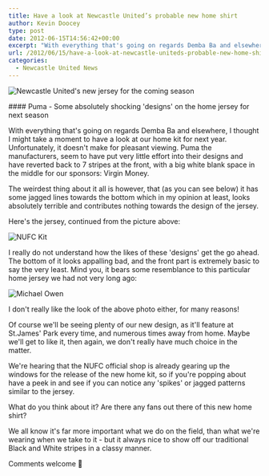 ```yaml
---
title: Have a look at Newcastle United’s probable new home shirt
author: Kevin Doocey
type: post
date: 2012-06-15T14:56:42+00:00
excerpt: "With everything that's going on regards Demba Ba and elsewhere, I thought I might take a moment to have a look at our home kit for next year. Unfortunately, it doesn't make for pleasant.."
url: /2012/06/15/have-a-look-at-newcastle-uniteds-probable-new-home-shirt/
categories:
  - Newcastle United News
---
```


![Newcastle United's new jersey for the coming season](https://www.tynetime.com/wp-content/uploads/2012/06/NewcastleHome-Jersey-2012-13.jpg "NewcastleHome-Jersey-2012-13")

#### Puma - Some absolutely shocking 'designs' on the home jersey for next season

With everything that's going on regards Demba Ba and elsewhere, I thought I might take a moment to have a look at our home kit for next year. Unfortunately, it doesn't make for pleasant viewing. Puma the manufacturers, seem to have put very little effort into their designs and have reverted back to 7 stripes at the front, with a big white blank space in the middle for our sponsors: Virgin Money.

The weirdest thing about it all is however, that (as you can see below) it has some jagged lines towards the bottom which in my opinion at least, looks absolutely terrible and contributes nothing towards the design of the jersey.

Here's the jersey, continued from the picture above:

![NUFC Kit](https://www.tynetime.com/wp-content/uploads/2012/06/Bottom-of-NUFC-Home-Jersey-300x270.jpg "Bottom-of-NUFC-Home-Jersey")

I really do not understand how the likes of these 'designs' get the go ahead. The bottom of it looks appalling bad, and the front part is extremely basic to say the very least. Mind you, it bears some resemblance to this particular home jersey we had not very long ago:

![Michael Owen](https://www.tynetime.com/wp-content/uploads/2012/06/Michael-Owen-NUFC.jpg "Michael-Owen-NUFC")

I don't really like the look of the above photo either, for many reasons!

Of course we'll be seeing plenty of our new design, as it'll feature at St.James' Park every time, and numerous times away from home. Maybe we'll get to like it, then again, we don't really have much choice in the matter.

We're hearing that the NUFC official shop is already gearing up the windows for the release of the new home kit, so if you're popping about have a peek in and see if you can notice any 'spikes' or jagged patterns similar to the jersey.

What do you think about it? Are there any fans out there of this new home shirt?

We all know it's far more important what we do on the field, than what we're wearing when we take to it - but it always nice to show off our traditional Black and White stripes in a classy manner.

Comments welcome 🙂
